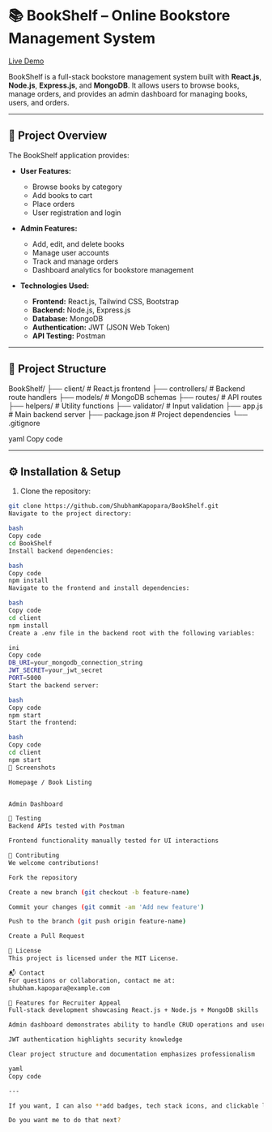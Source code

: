 # 📚 BookShelf – Online Bookstore Management System

[Live Demo](https://frontend2-one.vercel.app/)  

BookShelf is a full-stack bookstore management system built with **React.js**, **Node.js**, **Express.js**, and **MongoDB**. It allows users to browse books, manage orders, and provides an admin dashboard for managing books, users, and orders.

---

## 🚀 Project Overview

The BookShelf application provides:

- **User Features:**
  - Browse books by category
  - Add books to cart
  - Place orders
  - User registration and login

- **Admin Features:**
  - Add, edit, and delete books
  - Manage user accounts
  - Track and manage orders
  - Dashboard analytics for bookstore management

- **Technologies Used:**
  - **Frontend:** React.js, Tailwind CSS, Bootstrap
  - **Backend:** Node.js, Express.js
  - **Database:** MongoDB
  - **Authentication:** JWT (JSON Web Token)
  - **API Testing:** Postman

---

## 📂 Project Structure

BookShelf/
├── client/ # React.js frontend
├── controllers/ # Backend route handlers
├── models/ # MongoDB schemas
├── routes/ # API routes
├── helpers/ # Utility functions
├── validator/ # Input validation
├── app.js # Main backend server
├── package.json # Project dependencies
└── .gitignore

yaml
Copy code

---

## ⚙️ Installation & Setup

1. Clone the repository:

```bash
git clone https://github.com/ShubhamKapopara/BookShelf.git
Navigate to the project directory:

bash
Copy code
cd BookShelf
Install backend dependencies:

bash
Copy code
npm install
Navigate to the frontend and install dependencies:

bash
Copy code
cd client
npm install
Create a .env file in the backend root with the following variables:

ini
Copy code
DB_URI=your_mongodb_connection_string
JWT_SECRET=your_jwt_secret
PORT=5000
Start the backend server:

bash
Copy code
npm start
Start the frontend:

bash
Copy code
cd client
npm start
📸 Screenshots

Homepage / Book Listing


Admin Dashboard

🧪 Testing
Backend APIs tested with Postman

Frontend functionality manually tested for UI interactions

🤝 Contributing
We welcome contributions!

Fork the repository

Create a new branch (git checkout -b feature-name)

Commit your changes (git commit -am 'Add new feature')

Push to the branch (git push origin feature-name)

Create a Pull Request

📄 License
This project is licensed under the MIT License.

📬 Contact
For questions or collaboration, contact me at:
shubham.kapopara@example.com

🌟 Features for Recruiter Appeal
Full-stack development showcasing React.js + Node.js + MongoDB skills

Admin dashboard demonstrates ability to handle CRUD operations and user management

JWT authentication highlights security knowledge

Clear project structure and documentation emphasizes professionalism

yaml
Copy code

---

If you want, I can also **add badges, tech stack icons, and clickable links** to make this README **look visually professional and recruiter-friendly** on GitHub.  

Do you want me to do that next?






